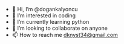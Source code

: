 - 👋 Hi, I’m @dogankalyoncu
- 👀 I’m interested in coding
- 🌱 I’m currently learning python
- 💞️ I’m looking to collaborate on anyone
- 📫 How to reach me dknyst34@gmail.com

<!---
dogankalyoncu/dogankalyoncu is a ✨ special ✨ repository because its `README.md` (this file) appears on your GitHub profile.
You can click the Preview link to take a look at your changes.
--->
